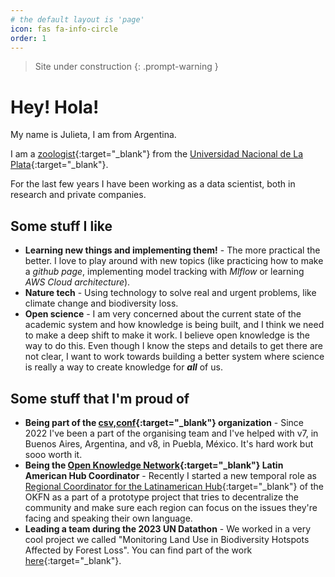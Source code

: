 ```yaml
---
# the default layout is 'page'
icon: fas fa-info-circle
order: 1
---
```


> Site under construction
{: .prompt-warning }
# Hey! Hola!

My name is Julieta, I am from Argentina.

I am a [zoologist](https://www.fcnym.unlp.edu.ar/grado/carreras/licenciatura-en-biologia-orientacion-zoologia/){:target="_blank"} from the [Universidad Nacional de La Plata](https://unlp.edu.ar/){:target="_blank"}.

For the last few years I have been working as a data scientist, both in research and private companies.

## Some stuff I like
   - **Learning new things and implementing them!** - The more practical the better. I love to play around with new topics (like practicing how to make a *github page*, implementing model tracking with *Mlflow* or learning *AWS Cloud architecture*).
   - **Nature tech** - Using technology to solve real and urgent problems, like climate change and biodiversity loss.
   - **Open science** - I am very concerned about the current state of the academic system and how knowledge is being built, and I think we need to make a deep shift to make it work. I believe open knowledge is the way to do this. Even though I know the steps and details to get there are not clear, I want to work towards building a better system where science is really a way to create knowledge for ***all*** of us.


## Some stuff that I'm proud of
 - **Being part of the [csv,conf](https://csvconf.com/){:target="_blank"} organization** - Since 2022 I've been a part of the organising team and I've helped with v7, in Buenos Aires, Argentina, and v8, in Puebla, México. It's hard work but sooo worth it.
 - **Being the [Open Knowledge Network](https://okfn.org/en/network/){:target="_blank"} Latin American Hub Coordinator** - Recently I started a new temporal role as [Regional Coordinator for the Latinamerican Hub](https://blog.okfn.org/2024/04/24/open-knowledge-network-introducing-the-regional-hubs-prototype-programme/){:target="_blank"} of the OKFN as a part of a prototype project that tries to decentralize the community and make sure each region can focus on the issues they're facing and speaking their own language.
 - **Leading a team during the 2023 UN Datathon** - We worked in a very cool project we called "Monitoring Land Use in Biodiversity Hotspots Affected by Forest Loss". You can find part of the work [here](https://github.com/JuliMillan/UN-Datathon-2023){:target="_blank"}.

